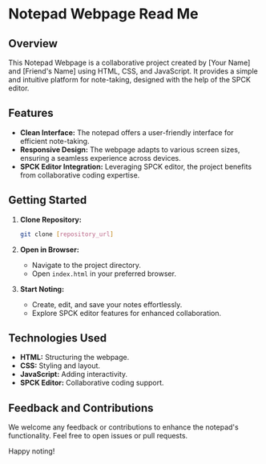 # Notepad Webpage Read Me

## Overview

This Notepad Webpage is a collaborative project created by [Your Name] and [Friend's Name] using HTML, CSS, and JavaScript. It provides a simple and intuitive platform for note-taking, designed with the help of the SPCK editor.

## Features

- **Clean Interface:** The notepad offers a user-friendly interface for efficient note-taking.
- **Responsive Design:** The webpage adapts to various screen sizes, ensuring a seamless experience across devices.
- **SPCK Editor Integration:** Leveraging SPCK editor, the project benefits from collaborative coding expertise.

## Getting Started

1. **Clone Repository:**
   ```bash
   git clone [repository_url]
   ```

2. **Open in Browser:**
   - Navigate to the project directory.
   - Open `index.html` in your preferred browser.

3. **Start Noting:**
   - Create, edit, and save your notes effortlessly.
   - Explore SPCK editor features for enhanced collaboration.

## Technologies Used

- **HTML:** Structuring the webpage.
- **CSS:** Styling and layout.
- **JavaScript:** Adding interactivity.
- **SPCK Editor:** Collaborative coding support.

## Feedback and Contributions

We welcome any feedback or contributions to enhance the notepad's functionality. Feel free to open issues or pull requests.


Happy noting!
